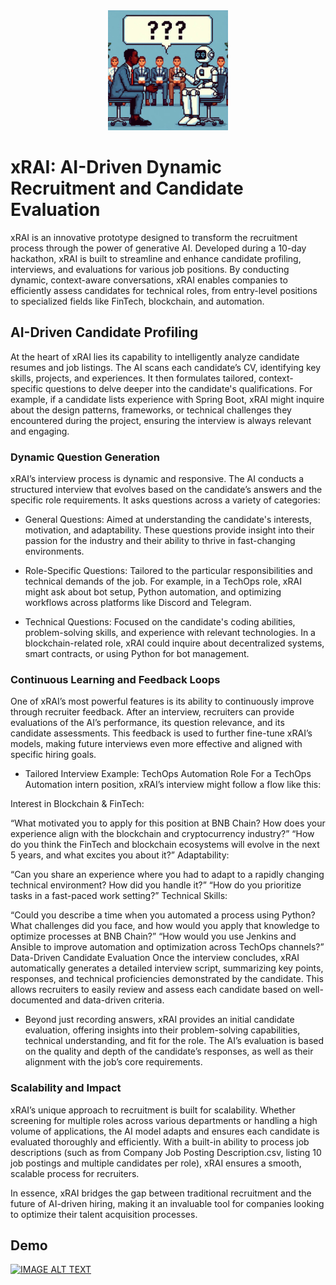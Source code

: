 <div align="center">
	<img src="img.jpeg" width = "192">
</div>

# xRAI: AI-Driven Dynamic Recruitment and Candidate Evaluation
xRAI is an innovative prototype designed to transform the recruitment process through the power of generative AI. Developed during a 10-day hackathon, xRAI is built to streamline and enhance candidate profiling, interviews, and evaluations for various job positions. By conducting dynamic, context-aware conversations, xRAI enables companies to efficiently assess candidates for technical roles, from entry-level positions to specialized fields like FinTech, blockchain, and automation.

## AI-Driven Candidate Profiling
At the heart of xRAI lies its capability to intelligently analyze candidate resumes and job listings. The AI scans each candidate’s CV, identifying key skills, projects, and experiences. It then formulates tailored, context-specific questions to delve deeper into the candidate's qualifications. For example, if a candidate lists experience with Spring Boot, xRAI might inquire about the design patterns, frameworks, or technical challenges they encountered during the project, ensuring the interview is always relevant and engaging.

### Dynamic Question Generation
xRAI’s interview process is dynamic and responsive. The AI conducts a structured interview that evolves based on the candidate’s answers and the specific role requirements. It asks questions across a variety of categories:

- General Questions: Aimed at understanding the candidate's interests, motivation, and adaptability. These questions provide insight into their passion for the industry and their ability to thrive in fast-changing environments.

- Role-Specific Questions: Tailored to the particular responsibilities and technical demands of the job. For example, in a TechOps role, xRAI might ask about bot setup, Python automation, and optimizing workflows across platforms like Discord and Telegram.

- Technical Questions: Focused on the candidate's coding abilities, problem-solving skills, and experience with relevant technologies. In a blockchain-related role, xRAI could inquire about decentralized systems, smart contracts, or using Python for bot management.

### Continuous Learning and Feedback Loops
One of xRAI’s most powerful features is its ability to continuously improve through recruiter feedback. After an interview, recruiters can provide evaluations of the AI’s performance, its question relevance, and its candidate assessments. This feedback is used to further fine-tune xRAI’s models, making future interviews even more effective and aligned with specific hiring goals.

- Tailored Interview Example: TechOps Automation Role
For a TechOps Automation intern position, xRAI’s interview might follow a flow like this:

Interest in Blockchain & FinTech:

“What motivated you to apply for this position at BNB Chain? How does your experience align with the blockchain and cryptocurrency industry?”
“How do you think the FinTech and blockchain ecosystems will evolve in the next 5 years, and what excites you about it?”
Adaptability:

“Can you share an experience where you had to adapt to a rapidly changing technical environment? How did you handle it?”
“How do you prioritize tasks in a fast-paced work setting?”
Technical Skills:

“Could you describe a time when you automated a process using Python? What challenges did you face, and how would you apply that knowledge to optimize processes at BNB Chain?”
“How would you use Jenkins and Ansible to improve automation and optimization across TechOps channels?”
Data-Driven Candidate Evaluation
Once the interview concludes, xRAI automatically generates a detailed interview script, summarizing key points, responses, and technical proficiencies demonstrated by the candidate. This allows recruiters to easily review and assess each candidate based on well-documented and data-driven criteria.

- Beyond just recording answers, xRAI provides an initial candidate evaluation, offering insights into their problem-solving capabilities, technical understanding, and fit for the role. The AI’s evaluation is based on the quality and depth of the candidate’s responses, as well as their alignment with the job’s core requirements.

### Scalability and Impact
xRAI’s unique approach to recruitment is built for scalability. Whether screening for multiple roles across various departments or handling a high volume of applications, the AI model adapts and ensures each candidate is evaluated thoroughly and efficiently. With a built-in ability to process job descriptions (such as from Company Job Posting Description.csv, listing 10 job postings and multiple candidates per role), xRAI ensures a smooth, scalable process for recruiters.

In essence, xRAI bridges the gap between traditional recruitment and the future of AI-driven hiring, making it an invaluable tool for companies looking to optimize their talent acquisition processes.

## Demo
[![IMAGE ALT TEXT](http://img.youtube.com/vi/thSdbbfLNLY/0.jpg)](http://www.youtube.com/watch?v=thSdbbfLNLY)
